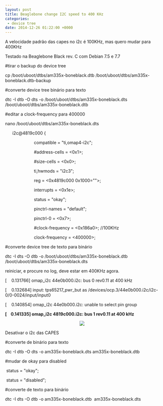 ```yaml
---
layout: post
title: Beaglebone change I2C speed to 400 KHz
categories:
 - device tree
date: 2014-12-26 01:22:00 +0000
---
```


A velocidade padrão das capes no i2c é 100KHz, mas quero mudar para 400KHz  

Testado na Beaglebone Black rev. C com Debian 7.5 e 7.7  

  

  

<a name="more"></a>  

  

#tirar o backup do device tree  

cp /boot/uboot/dtbs/am335x-boneblack.dtb /boot/uboot/dtbs/am335x-boneblack.dtb-backup  

  

#converte device tree binário para texto  

dtc -I dtb -O dts -o /boot/uboot/dtbs/am335x-boneblack.dts /boot/uboot/dtbs/am335x-boneblack.dtb  

  

#editar a clock-frequency para 400000  

nano /boot/uboot/dtbs/am335x-boneblack.dts  

  

&nbsp; &nbsp; &nbsp; i2c@4819c000 {  

&nbsp; &nbsp; &nbsp; &nbsp; &nbsp; &nbsp; &nbsp; &nbsp; &nbsp; &nbsp; &nbsp; &nbsp; compatible = "ti,omap4-i2c";  

&nbsp; &nbsp; &nbsp; &nbsp; &nbsp; &nbsp; &nbsp; &nbsp; &nbsp; &nbsp; &nbsp; &nbsp; #address-cells = &lt;0x1&gt;;<!--0x1--><!--0x1--><!--0x1--><!--0x1--><!--0x1--><!--0x1--><!--0x1--><!--0x1--><!--0x1--><!--0x1-->  

&nbsp; &nbsp; &nbsp; &nbsp; &nbsp; &nbsp; &nbsp; &nbsp; &nbsp; &nbsp; &nbsp; &nbsp; #size-cells = &lt;0x0&gt;;<!--0x0--><!--0x0--><!--0x0--><!--0x0--><!--0x0--><!--0x0--><!--0x0--><!--0x0--><!--0x0--><!--0x0-->  

&nbsp; &nbsp; &nbsp; &nbsp; &nbsp; &nbsp; &nbsp; &nbsp; &nbsp; &nbsp; &nbsp; &nbsp; ti,hwmods = "i2c3";  

&nbsp; &nbsp; &nbsp; &nbsp; &nbsp; &nbsp; &nbsp; &nbsp; &nbsp; &nbsp; &nbsp; &nbsp; reg = &lt;0x4819c000 0x1000=""&gt;;<!--0x4819c000--><!--0x4819c000--><!--0x4819c000--><!--0x4819c000--><!--0x4819c000--><!--0x4819c000--><!--0x4819c000--><!--0x4819c000--><!--0x4819c000--><!--0x4819c000-->  

&nbsp; &nbsp; &nbsp; &nbsp; &nbsp; &nbsp; &nbsp; &nbsp; &nbsp; &nbsp; &nbsp; &nbsp; interrupts = &lt;0x1e&gt;;<!--0x1e--><!--0x1e--><!--0x1e--><!--0x1e--><!--0x1e--><!--0x1e--><!--0x1e--><!--0x1e--><!--0x1e--><!--0x1e-->  

&nbsp; &nbsp; &nbsp; &nbsp; &nbsp; &nbsp; &nbsp; &nbsp; &nbsp; &nbsp; &nbsp; &nbsp; status = "okay";  

&nbsp; &nbsp; &nbsp; &nbsp; &nbsp; &nbsp; &nbsp; &nbsp; &nbsp; &nbsp; &nbsp; &nbsp; pinctrl-names = "default";  

&nbsp; &nbsp; &nbsp; &nbsp; &nbsp; &nbsp; &nbsp; &nbsp; &nbsp; &nbsp; &nbsp; &nbsp; pinctrl-0 = &lt;0x7&gt;;<!--0x7--><!--0x7--><!--0x7--><!--0x7--><!--0x7--><!--0x7--><!--0x7--><!--0x7--><!--0x7--><!--0x7-->  

&nbsp; &nbsp; &nbsp; &nbsp; &nbsp; &nbsp; &nbsp; &nbsp; &nbsp; &nbsp; &nbsp; &nbsp; #clock-frequency = &lt;0x186a0&gt;; //100KHz<!--0x186a0--><!--0x186a0--><!--0x186a0--><!--0x186a0--><!--0x186a0--><!--0x186a0--><!--0x186a0--><!--0x186a0--><!--0x186a0--><!--0x186a0-->  

&nbsp; &nbsp; &nbsp; &nbsp; &nbsp; &nbsp; &nbsp; &nbsp; &nbsp; &nbsp; &nbsp; &nbsp; clock-frequency = &lt;400000&gt;;<!--400000--><!--400000--><!--400000--><!--400000--><!--400000--><!--400000--><!--400000--><!--400000--><!--400000--><!--400000-->  

  

#converte device tree de texto para binário  

dtc -I dts -O dtb -o /boot/uboot/dtbs/am335x-boneblack.dtb /boot/uboot/dtbs/am335x-boneblack.dts  

  

reiniciar, e procure no log, deve estar em 400KHz agora.  

  

[ &nbsp; &nbsp;0.131766] omap_i2c 44e0b000.i2c: bus 0 rev0.11 at 400 kHz  

[ &nbsp; &nbsp;0.132684] input: tps65217_pwr_but as /devices/ocp.3/44e0b000.i2c/i2c-0/0-0024/input/input0  

[ &nbsp; &nbsp;0.140854] omap_i2c 44e0b000.i2c: unable to select pin group  

__\[ &nbsp; &nbsp;0.141335\] omap\_i2c 4819c000.i2c: bus 1 rev0.11 at 400 kHz__  

  

  

<div class="separator" style="clear: both; text-align: center;">
<a href="http://en.wikipedia.org/wiki/I%C2%B2C" target="_blank"><img border="0" src="http://2.bp.blogspot.com/-56N5cJjXxUo/VLpULjTTrYI/AAAAAAAAukM/5QagGZLTp4U/s1600/i2c_logo2.gif"/></a></div>

  

Desativar o i2c das CAPES  

  

#converte de binário para texto  

dtc -I dtb -O dts -o am335x-boneblack.dts am335x-boneblack.dtb  

  

#mudar de okay para disabled  

&nbsp;status = "okay";  

  

&nbsp;status = "disabled";  

  

#converte de texto para binário  

dtc -I dts -O dtb -o am335x-boneblack.dtb &nbsp;am335x-boneblack.dts  

  

  

  

  